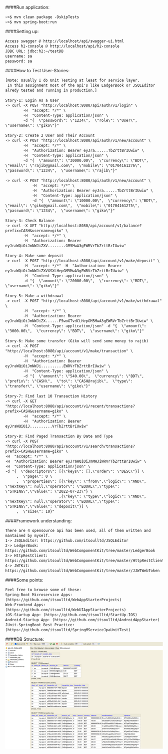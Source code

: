 ####Run application:

    ~>$ mvn clean package -DskipTests
    ~>$ mvn spring-boot:run
    
####Setting up:

    Access swagger @ http://localhost/api/swagger-ui.html
    Access h2-console @ http://localhost/api/h2-console
    JDBC URL: jdbc:h2:~/testDB
    username: sa
    password: sa
    
####How to Test User-Stories:

    [Note: Usually I do Unit Testing at least for service layer,
     In this assignment most of the api's like LadgerBook or JSQLEditor alredy tested and running in production.]
    
    Story-1: Login As a User
    -> curl -X POST "http://localhost:8080/api/auth/v1/login" \
            -H  "accept: */*" \
            -H  "Content-Type: application/json" \
            -d "{  \"password\": \"1234\",  \"role\": \"User\",  \"username\": \"giko\"}"
            
    Story-2: Create 2 User and Their Account
    -> curl -X POST "http://localhost:8080/api/auth/v1/new/account" \
            -H  "accept: */*" \
            -H  "Authorization: Bearer eyJra......TbZrttBrIUwiw" \
            -H  "Content-Type: application/json" \
            -d "{  \"amount\": \"30000.00\",  \"currency\": \"BDT\",  \"email\": \"rajib@gmail.com\",  \"mobile\": \"01704161276\",  \"password\": \"1234\",  \"username\": \"rajib\"}"
            
    -> curl -X POST "http://localhost:8080/api/auth/v1/new/account" \
                -H  "accept: */*" \
                -H  "Authorization: Bearer eyJra......TbZrttBrIUwiw" \
                -H  "Content-Type: application/json" \
                -d "{  \"amount\": \"10000.00\",  \"currency\": \"BDT\",  \"email\": \"giko@gmail.com\",  \"mobile\": \"01704161275\",  \"password\": \"1234\",  \"username\": \"giko\"}"
    
    Story-3: Check Balance            
    -> curl -X GET "http://localhost:8080/api/account/v1/balance?prefix=CASH&username=giko" \
            -H  "accept: */*" \
            -H  "Authorization: Bearer eyJraWQiOiJmNWJiZXV........GM5MwA3gEWRVrTbZrttBrIUwiw"
            
    Story-4: Make some deposit
    -> curl -X POST "http://localhost:8080/api/account/v1/make/deposit" \
            -H  "accept: */*" -H  "Authorization: Bearer eyJraWQiOiJmNWJiZXVXSXLHepGM5MwA3gEWRVrTbZrttBrIUwiw" \
            -H  "Content-Type: application/json" \
            -d "{  \"amount\": \"20000.00\",  \"currency\": \"BDT\",  \"username\": \"giko\"}"
            
    Story-5: Make a withdrawal
    -> curl -X POST "http://localhost:8080/api/account/v1/make/withdrawal" \
            -H  "accept: */*" \
            -H  "Authorization: Bearer eyJraWQiOiJmNWJiZX......F5woGTvdCLHepGM5MwA3gEWRVrTbZrttBrIUwiw" \
            -H  "Content-Type: application/json" -d "{  \"amount\": \"3000.00\",  \"currency\": \"BDT\",  \"username\": \"giko\"}"
            
    Story-6: Make some transfer (Giko will send some money to rajib)
    -> curl -X POST "http://localhost:8080/api/account/v1/make/transaction" \
            -H  "accept: */*" \
            -H  "Authorization: Bearer eyJraWQiOiJmNWJi..........EWRVrTbZrttBrIUwiw" \
            -H  "Content-Type: application/json" \
            -d "{  \"amount\": \"540.00\",  \"currency\": \"BDT\",  \"prefix\": \"CASH\",  \"to\": \"CASH@rajib\",  \"type\": \"transfer\", \"username\": \"giko\"}"
            
    Story-7: Find last 10 Transaction History
    -> curl -X GET "http://localhost:8080/api/account/v1/recent/transactions?prefix=CASH&username=giko" \
            -H  "accept: */*" \
            -H  "Authorization: Bearer eyJraWQiOiJ..........VrTbZrttBrIUwiw"
            
    Story-8: Find Paged Transaction By Date and Type
    -> curl -X POST "http://localhost:8080/api/account/v1/search/transactions?prefix=CASH&username=giko" \
    -H  "accept: */*" \
    -H  "Authorization: Bearer eyJraWQiOiJmNWJiWRVrTbZrttBrIUwiw" \
    -H  "Content-Type: application/json" \
    -d "{  \"descriptors\": [{\"keys\": [],\"order\": \"DESC\"}] \
         ,  \"page\": 0 \
         ,  \"properties\": [{\"key\": \"from\",\"logic\": \"AND\", \"nextKey\": null,\"operator\": \"EQUAL\",\"type\": \"STRING\",\"value\": \"2022-07-23\"} \
                            ,{\"key\": \"type\",\"logic\": \"AND\", \"nextKey\": null,\"operator\": \"EQUAL\",\"type\": \"STRING\",\"value\": \"deposit\"}] \
         ,  \"size\": 10}"
    
    
####Framework understanding:

    There are 4 opensource api has been used, all of them written and mantained by myself.
    1-> JSQLEditor: https://github.com/itsoulltd/JSQLEditor
    2-> LedgerBook: https://github.com/itsoulltd/WebComponentKit/tree/master/LedgerBook
    3-> HttpRestClient: https://github.com/itsoulltd/WebComponentKit/tree/master/HttpRestClient
    4-> JWTKit: https://github.com/itsoulltd/WebComponentKit/tree/master/JJWTWebToken

####Some points:

    Feel free to browse some of these:
    Spring-Boot Microservice Apps: (https://github.com/itsoulltd/WebAppStarterProjects)
    Web-Frontend Apps: (https://github.com/itsoulltd/WebUIAppStarterProjects)
    iOS-Startup App: (https://github.com/itsoulltd/StartUp-IOS)
    Android-Startup App: (https://github.com/itsoulltd/AndroidAppStarter)
    JUnit-SpringBoot Best Practice: (https://github.com/itsoulltd/SpringMServiceJpaUnitTest)

####DB Structure:
![Alt text](ReadMeImages/MyBankDB.png)
    
